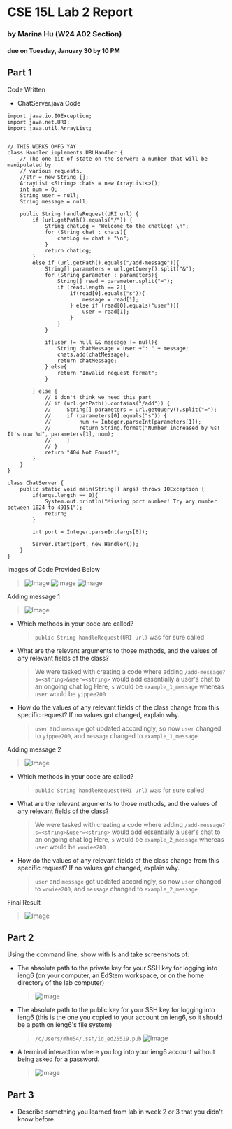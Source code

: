 # CSE 15L Lab 2 Report 
### by Marina Hu (W24 A02 Section)
#### due on Tuesday, January 30 by 10 PM

Part 1
--
Code Written
* ChatServer.java Code
```
import java.io.IOException;
import java.net.URI;
import java.util.ArrayList;


// THIS WORKS OMFG YAY
class Handler implements URLHandler {
    // The one bit of state on the server: a number that will be manipulated by
    // various requests.
    //str = new String [];
    ArrayList <String> chats = new ArrayList<>();
    int num = 0;
    String user = null;
    String message = null;

    public String handleRequest(URI url) {
        if (url.getPath().equals("/")) {
            String chatLog = "Welcome to the chatlog! \n";
            for (String chat : chats){
                chatLog += chat + "\n";
            }
            return chatLog;
        } 
        else if (url.getPath().equals("/add-message")){
            String[] parameters = url.getQuery().split("&");
            for (String parameter : parameters){
                String[] read = parameter.split("=");
                if (read.length == 2){
                    if(read[0].equals("s")){
                        message = read[1];
                    } else if (read[0].equals("user")){
                        user = read[1];
                    }
                }
            }

            if(user != null && message != null){
                String chatMessage = user +": " + message;
                chats.add(chatMessage);
                return chatMessage;
            } else{
                return "Invalid request format";
            }

        } else {
            // i don't think we need this part
            // if (url.getPath().contains("/add")) {
            //     String[] parameters = url.getQuery().split("=");
            //     if (parameters[0].equals("s")) {
            //         num += Integer.parseInt(parameters[1]);
            //         return String.format("Number increased by %s! It's now %d", parameters[1], num);
            //     }
            // }
            return "404 Not Found!";
        }
    }
}

class ChatServer {
    public static void main(String[] args) throws IOException {
        if(args.length == 0){
            System.out.println("Missing port number! Try any number between 1024 to 49151");
            return;
        }

        int port = Integer.parseInt(args[0]);

        Server.start(port, new Handler());
    }
}
```

Images of Code Provided Below
> ![Image](lab_report_two_photos/chatserver_code_pt1.JPG)
> ![Image](lab_report_two_photos/chatserver_code_pt2.JPG)
> ![Image](lab_report_two_photos/chatserver_code_pt3.JPG)


Adding message 1
> ![Image](lab_report_two_photos/message_1_added.JPG)
* Which methods in your code are called?
  > `public String handleRequest(URI url)` was for sure called
* What are the relevant arguments to those methods, and the values of any relevant fields of the class?
  > We were tasked with creating a code where adding `/add-message?s=<string>&user=<string>` would add essentially a user's chat to an ongoing chat log
  > Here, `s` would be `example_1_message` whereas `user` would be `yippee200`
* How do the values of any relevant fields of the class change from this specific request? If no values got changed, explain why.
  > `user` and `message` got updated accordingly, so now `user` changed to `yippee200`, and `message` changed to `example_1_message`

Adding message 2
> ![Image](lab_report_two_photos/message_2_added.JPG)
* Which methods in your code are called?
  > `public String handleRequest(URI url)` was for sure called
* What are the relevant arguments to those methods, and the values of any relevant fields of the class?
  > We were tasked with creating a code where adding `/add-message?s=<string>&user=<string>` would add essentially a user's chat to an ongoing chat log
  > Here, `s` would be `example_2_message` whereas `user` would be `wowiee200`
* How do the values of any relevant fields of the class change from this specific request? If no values got changed, explain why.
  > `user` and `message` got updated accordingly, so now `user` changed to `wowiee200`, and `message` changed to `example_2_message`

Final Result
> ![Image](lab_report_two_photos/completed_chat_log.JPG)


Part 2
--
Using the command line, show with ls and take screenshots of:

* The absolute path to the private key for your SSH key for logging into ieng6 (on your computer, an EdStem workspace, or on the home directory of the lab computer)
  > ![Image](lab_report_two_photos/private_key_for_SSH.JPG)
* The absolute path to the public key for your SSH key for logging into ieng6 (this is the one you copied to your account on ieng6, so it should be a path on ieng6's file system)
  > `/c/Users/mhu54/.ssh/id_ed25519.pub`
  > ![Image](lab_report_two_photos/public_key_for_SSH.JPG)
* A terminal interaction where you log into your ieng6 account without being asked for a password.
  > ![Image](lab_report_two_photos/without_password_asked.JPG)

Part 3
--
* Describe something you learned from lab in week 2 or 3 that you didn't know before.
